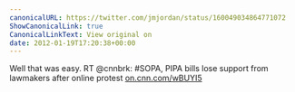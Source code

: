 ```yaml
---
canonicalURL: https://twitter.com/jmjordan/status/160049034864771072
ShowCanonicalLink: true
CanonicalLinkText: View original on
date: 2012-01-19T17:20:38+00:00
---
```

Well that was easy. RT @cnnbrk: #SOPA, PIPA bills lose support from lawmakers after online protest [on.cnn.com/wBUYI5](http://on.cnn.com/wBUYI5)